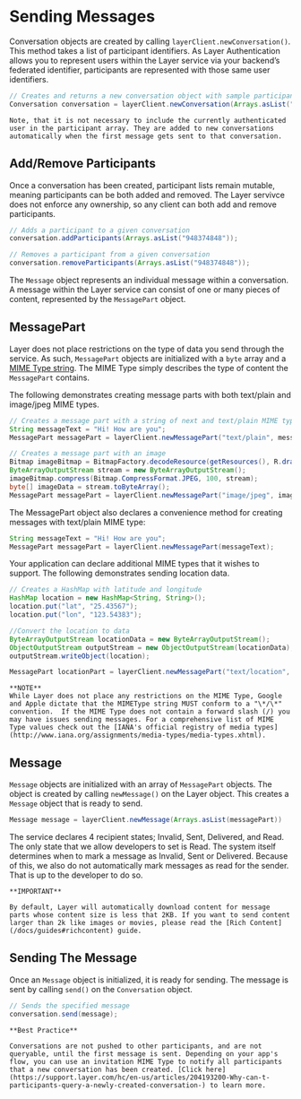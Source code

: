 # Sending Messages
Conversation objects are created by calling `layerClient.newConversation()`. This method takes a list of participant identifiers.  As Layer Authentication allows you to represent users within the Layer service via your backend’s federated identifier, participants are represented with those same user identifiers.

```java
// Creates and returns a new conversation object with sample participant identifiers
Conversation conversation = layerClient.newConversation(Arrays.asList("USER-IDENTIFIER"));
```

```emphasis
Note, that it is not necessary to include the currently authenticated user in the participant array. They are added to new conversations automatically when the first message gets sent to that conversation.
```

## Add/Remove Participants

Once a conversation has been created, participant lists remain mutable, meaning participants can be both added and removed. The Layer servivce does not enforce any ownership, so any client can both add and remove participants.

```java
// Adds a participant to a given conversation
conversation.addParticipants(Arrays.asList("948374848"));

// Removes a participant from a given conversation
conversation.removeParticipants(Arrays.asList("948374848"));
```

The `Message` object represents an individual message within a conversation. A message within the Layer service can consist of one or many pieces of content, represented by the `MessagePart` object.

## MessagePart

Layer does not place restrictions on the type of data you send through the service. As such, `MessagePart` objects are initialized with a `byte` array and a [MIME Type string](#warning). The MIME Type simply describes the type of content the `MessagePart` contains.

The following demonstrates creating message parts with both text/plain and image/jpeg MIME types.

```java
// Creates a message part with a string of next and text/plain MIME type.
String messageText = "Hi! How are you";
MessagePart messagePart = layerClient.newMessagePart("text/plain", messageText.getBytes());

// Creates a message part with an image
Bitmap imageBitmap = BitmapFactory.decodeResource(getResources(), R.drawable.back_icon);
ByteArrayOutputStream stream = new ByteArrayOutputStream();
imageBitmap.compress(Bitmap.CompressFormat.JPEG, 100, stream);
byte[] imageData = stream.toByteArray();
MessagePart messagePart = layerClient.newMessagePart("image/jpeg", imageData);
```

The MessagePart object also declares a convenience method for creating messages with text/plain MIME type:

```java
String messageText = "Hi! How are you";
MessagePart messagePart = layerClient.newMessagePart(messageText);
```

Your application can declare additional MIME types that it wishes to support. The following demonstrates sending location data.

```java
// Creates a HashMap with latitude and longitude
HashMap location = new HashMap<String, String>();
location.put("lat", "25.43567");
location.put("lon", "123.54383");

//Convert the location to data
ByteArrayOutputStream locationData = new ByteArrayOutputStream();
ObjectOutputStream outputStream = new ObjectOutputStream(locationData);
outputStream.writeObject(location);

MessagePart locationPart = layerClient.newMessagePart("text/location", locationData.toByteArray());
```
<a name="warning"></a>
```emphasis
**NOTE**
While Layer does not place any restrictions on the MIME Type, Google and Apple dictate that the MIMEType string MUST conform to a "\*/\*" convention.  If the MIME Type does not contain a forward slash (/) you may have issues sending messages. For a comprehensive list of MIME Type values check out the [IANA's official registry of media types](http://www.iana.org/assignments/media-types/media-types.xhtml).
```

## Message

`Message` objects are initialized with an array of `MessagePart` objects. The object is created by calling `newMessage()` on the Layer object. This creates a `Message` object that is ready to send.

```java
Message message = layerClient.newMessage(Arrays.asList(messagePart))
```

The service declares 4 recipient states; Invalid, Sent, Delivered, and Read. The only state that we allow developers to set is Read. The system itself determines when to mark a message as Invalid, Sent or Delivered. Because of this, we also do not automatically mark messages as read for the sender. That is up to the developer to do so.

```emphasis
**IMPORTANT**

By default, Layer will automatically download content for message parts whose content size is less that 2KB. If you want to send content larger than 2k like images or movies, please read the [Rich Content](/docs/guides#richcontent) guide.
```

## Sending The Message

Once an `Message` object is initialized, it is ready for sending. The message is sent by calling `send()` on the `Conversation` object.

```java
// Sends the specified message
conversation.send(message);
```

```emphasis
**Best Practice**

Conversations are not pushed to other participants, and are not queryable, until the first message is sent. Depending on your app's flow, you can use an invitation MIME Type to notify all participants that a new conversation has been created. [Click here](https://support.layer.com/hc/en-us/articles/204193200-Why-can-t-participants-query-a-newly-created-conversation-) to learn more.
```
